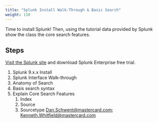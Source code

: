 ```yaml
---
title: "Splunk Install Walk-Through & Basic Search"
weight: 110
---
```


Time to install Splunk! Then, using the tutorial data provided by Splunk show the class the core search features. 

## Steps 

[Visit the Splunk site](https://www.splunk.com/en_us/download.html) and download Splunk Enterprise free trial. 

1. Splunk 9.x.x Install 
2. Splunk Interface Walk-through 
3. Anatomy of Search 
4. Basis search syntax 
5. Explain Core Search Features 
    1. Index
    2. Source
    3. Sourcetype Dan.Schwent@mastercard.com; Kenneth.Whitfield@mastercard.com
